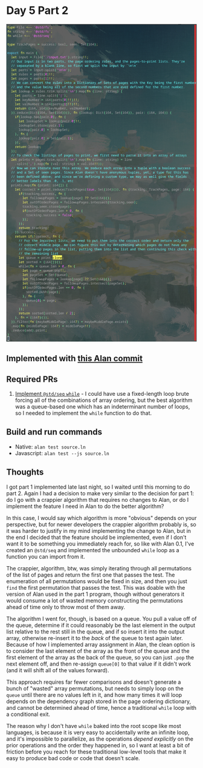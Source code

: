 # Day 5 Part 2

![Syntax Highlighted Source Code](./source.png)

## Implemented with [this Alan commit](https://github.com/alantech/alan/commit/7a5dd2d1242041c322917486371bbba94c9afba7)

## Required PRs

1. [Implement `@std/seq` `while`](https://github.com/alantech/alan/pull/997) - I could have use a fixed-length loop brute forcing all of the combinations of array ordering, but the best algorithm was a queue-based one which has an indeterminant number of loops, so I needed to implement the `while` function to do that.

## Build and run commands

* Native: `alan test source.ln`
* Javascript: `alan test --js source.ln`

## Thoughts

I got part 1 implemented late last night, so I waited until this morning to do part 2. Again I had a decision to make very similar to the decision for part 1: do I go with a crappier algorithm that requires no changes to Alan, or do I implement the feature I need in Alan to do the better algorithm?

In this case, I would say which algorithm is more "obvious" depends on your perspective, but for newer developers the crappier algorithm probably is, so it was harder to justify in my mind implementing the change to Alan, but in the end I decided that the feature should be implemented, even if I don't want it to be something you immediately reach for, so like with Alan 0.1, I've created an `@std/seq` and implemented the unbounded `while` loop as a function you can import from it.

The crappier, algorithm, btw, was simply iterating through all permutations of the list of pages and return the first one that passes the test. The enumeration of all permutations would be fixed in size, and then you just `find` the first permutation that passes the test. This was doable with the version of Alan used in the part 1 program, though without generators it would consume a lot of wasted memory constructing the permutations ahead of time only to throw most of them away.

The algorithm I went for, though, is based on a queue. You pull a value off of the queue, determine if it could reasonably be the last element in the output list relative to the rest still in the queue, and if so insert it into the output array, otherwise re-insert it to the *back* of the queue to test again later. Because of how I implemented array assignment in Alan, the clean option is to consider the last element of the array as the front of the queue and the first element of the array as the back of the queue, so you can just `.pop` the next element off, and then re-assign `queue[0]` to that value if it didn't work (and it will shift all of the values forward).

This approach requires far fewer comparisons and doesn't generate a bunch of "wasted" array permutations, but needs to simply loop on the `queue` until there are no values left in it, and how many times it will loop depends on the dependency graph stored in the page ordering dictionary, and cannot be determined ahead of time, hence a traditional `while` loop with a conditional exit.

The reason why I don't have `while` baked into the root scope like most languages, is because it is very easy to accidentally write an infinite loop, and it's impossible to parallelize, as the operations *depend explicitly* on the prior operations and the order they happened in, so I want at least a bit of friction before you reach for these traditional low-level tools that make it easy to produce bad code or code that doesn't scale.